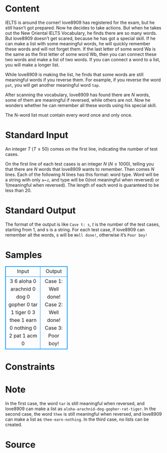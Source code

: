 
# Content

IELTS is around the corner! love8909 has registered for the exam, but he still hasn’t got prepared. Now he decides to take actions. But when he takes out the New Oriental IELTS Vocabulary, he finds there are so many words. But love8909 doesn’t get scared, because he has got a special skill. If he can make a list with some meaningful words, he will quickly remember these words and will not forget them. If the last letter of some word Wa is the same as the first letter of some word Wb, then you can connect these two words and make a list of two words. If you can connect a word to a list, you will make a longer list.

While love8909 is making the list, he finds that some words are still meaningful words if you reverse them. For example, if you reverse the word `pat`, you will get another meaningful word `tap`.

After scanning the vocabulary, love8909 has found there are $N$ words, some of them are meaningful if reversed, while others are not. Now he wonders whether he can remember all these words using his special skill.

The N-word list must contain every word once and only once.

# Standard Input

An integer $T$ ($T\leq 50$) comes on the first line, indicating the number of test cases.

On the first line of each test cases is an integer $N$ ($N\leq 1000$), telling you that there are $N$ words that love8909 wants to remember. Then comes $N$ lines. Each of the following $N$ lines has this format: word type. Word will be a string with only `a`~`z`, and type will be $0$(not meaningful when reversed) or $1$(meaningful when reversed). The length of each word is guaranteed to be less than $20$.

# Standard Output

The format of the output is like `Case t: s`, $t$ is the number of the test cases, starting from $1$, and s is a string.
For each test case, if love8909 can remember all the words, s will be `Well done!`, otherwise it’s `Poor boy!`

# Samples

<style>
        table,table tr th, table tr td { border:1px solid #0094ff; }
        table { width: 200px; min-height: 25px; line-height: 25px; text-align: center; border-collapse: collapse;}   
    </style>
<table>
	<tr>
		<td>Input</td>
		<td>Output</td>
	</tr>
<tr><td>3
6
aloha 0
arachnid 0
dog 0
gopher 0
tar 1
tiger 0
3
thee 1
earn 0
nothing 0
2
pat 1
acm 0</td><td>Case 1: Well done!
Case 2: Well done!
Case 3: Poor boy!</td></tr></table>


# Constraints



# Note

In the first case, the word `tar` is still meaningful when reversed, and love8909 can make a list as `aloha-arachnid-dog-gopher-rat-tiger`. In the second case, the word `thee` is still meaningful when reversed, and love8909 can make a list as `thee-earn-nothing`. In the third case, no lists can be created.

# Source


